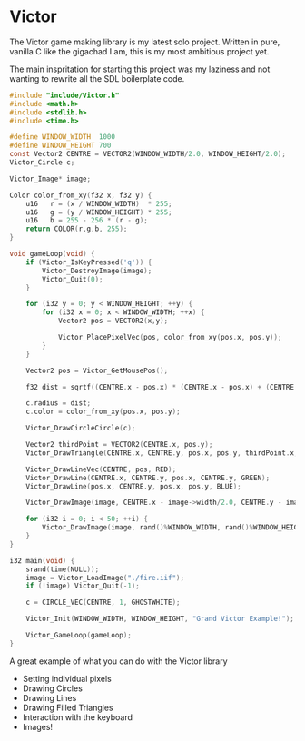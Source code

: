 # Victor

The Victor game making library is my latest solo project. Written in pure, vanilla
C like the gigachad I am, this is my most ambitious project yet. 

The main inspritation for starting this project was my laziness and not wanting to rewrite all
the SDL boilerplate code. 

```c
#include "include/Victor.h"
#include <math.h>
#include <stdlib.h>
#include <time.h>

#define WINDOW_WIDTH  1000
#define WINDOW_HEIGHT 700
const Vector2 CENTRE = VECTOR2(WINDOW_WIDTH/2.0, WINDOW_HEIGHT/2.0);
Victor_Circle c;

Victor_Image* image;

Color color_from_xy(f32 x, f32 y) {
    u16   r = (x / WINDOW_WIDTH)  * 255; 
    u16   g = (y / WINDOW_HEIGHT) * 255; 
    u16   b = 255 - 256 * (r - g);
    return COLOR(r,g,b, 255);
}

void gameLoop(void) {
    if (Victor_IsKeyPressed('q')) {
        Victor_DestroyImage(image);
        Victor_Quit(0);
    }

    for (i32 y = 0; y < WINDOW_HEIGHT; ++y) {
        for (i32 x = 0; x < WINDOW_WIDTH; ++x) {
            Vector2 pos = VECTOR2(x,y);

            Victor_PlacePixelVec(pos, color_from_xy(pos.x, pos.y));
        }
    }

    Vector2 pos = Victor_GetMousePos();

    f32 dist = sqrtf((CENTRE.x - pos.x) * (CENTRE.x - pos.x) + (CENTRE.y - pos.y) * (CENTRE.y - pos.y));

    c.radius = dist;
    c.color = color_from_xy(pos.x, pos.y);

    Victor_DrawCircleCircle(c);

    Vector2 thirdPoint = VECTOR2(CENTRE.x, pos.y);
    Victor_DrawTriangle(CENTRE.x, CENTRE.y, pos.x, pos.y, thirdPoint.x, thirdPoint.y, VIOLET);

    Victor_DrawLineVec(CENTRE, pos, RED);
    Victor_DrawLine(CENTRE.x, CENTRE.y, pos.x, CENTRE.y, GREEN);
    Victor_DrawLine(pos.x, CENTRE.y, pos.x, pos.y, BLUE);

    Victor_DrawImage(image, CENTRE.x - image->width/2.0, CENTRE.y - image->height/2.0);

    for (i32 i = 0; i < 50; ++i) {
        Victor_DrawImage(image, rand()%WINDOW_WIDTH, rand()%WINDOW_HEIGHT);
    }
}

i32 main(void) {
    srand(time(NULL));
    image = Victor_LoadImage("./fire.iif");
    if (!image) Victor_Quit(-1);

    c = CIRCLE_VEC(CENTRE, 1, GHOSTWHITE);

    Victor_Init(WINDOW_WIDTH, WINDOW_HEIGHT, "Grand Victor Example!");

    Victor_GameLoop(gameLoop);
}
```

A great example of what you can do with the Victor library

- Setting individual pixels
- Drawing Circles
- Drawing Lines
- Drawing Filled Triangles
- Interaction with the keyboard
- Images!
